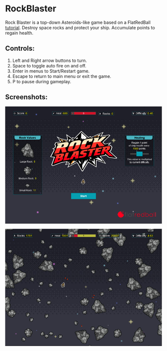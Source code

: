 # RockBlaster
Rock Blaster is a top-down Asteroids-like game based on a FlatRedBall [tutorial](https://docs.flatredball.com/flatredball/tutorials/rock-blaster). Destroy space rocks and protect your ship. Accumulate points to regain health.

## Controls:

1. Left and Right arrow buttons to turn.
2. Space to toggle auto fire on and off.
3. Enter in menus to Start/Restart game.
4. Escape to return to main menu or exit the game.
5. P to pause during gameplay.

## Screenshots:

<p align="center" style="margin-bottom: 0px !important;">
  <img width="800" src="/Screenshots/startmenu.png" alt="Start Menu" align="center">
  <br><br>
  <img width="800" src="/Screenshots/screenshot.png" alt="Gameplay" align="center">
</p>
